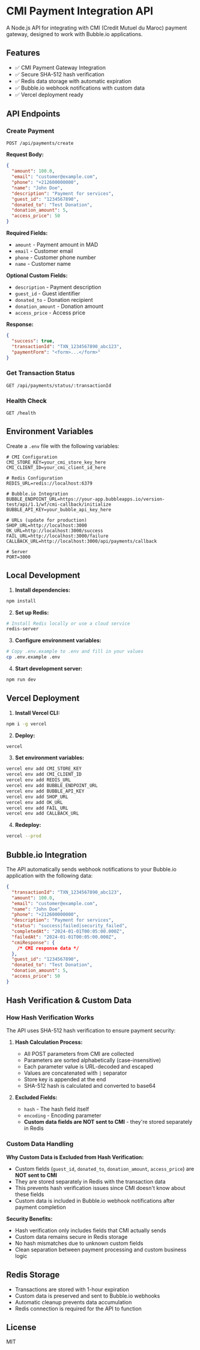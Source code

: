 # CMI Payment Integration API

A Node.js API for integrating with CMI (Credit Mutuel du Maroc) payment gateway, designed to work with Bubble.io applications.

## Features

- ✅ CMI Payment Gateway Integration
- ✅ Secure SHA-512 hash verification
- ✅ Redis data storage with automatic expiration
- ✅ Bubble.io webhook notifications with custom data
- ✅ Vercel deployment ready

## API Endpoints

### Create Payment

```
POST /api/payments/create
```

**Request Body:**

```json
{
  "amount": 100.0,
  "email": "customer@example.com",
  "phone": "+212600000000",
  "name": "John Doe",
  "description": "Payment for services",
  "guest_id": "1234567890",
  "donated_to": "Test Donation",
  "donation_amount": 5,
  "access_price": 50
}
```

**Required Fields:**

- `amount` - Payment amount in MAD
- `email` - Customer email
- `phone` - Customer phone number
- `name` - Customer name

**Optional Custom Fields:**

- `description` - Payment description
- `guest_id` - Guest identifier
- `donated_to` - Donation recipient
- `donation_amount` - Donation amount
- `access_price` - Access price

**Response:**

```json
{
  "success": true,
  "transactionId": "TXN_1234567890_abc123",
  "paymentForm": "<form>...</form>"
}
```

### Get Transaction Status

```
GET /api/payments/status/:transactionId
```

### Health Check

```
GET /health
```

## Environment Variables

Create a `.env` file with the following variables:

```env
# CMI Configuration
CMI_STORE_KEY=your_cmi_store_key_here
CMI_CLIENT_ID=your_cmi_client_id_here

# Redis Configuration
REDIS_URL=redis://localhost:6379

# Bubble.io Integration
BUBBLE_ENDPOINT_URL=https://your-app.bubbleapps.io/version-test/api/1.1/wf/cmi-callback/initialize
BUBBLE_API_KEY=your_bubble_api_key_here

# URLs (update for production)
SHOP_URL=http://localhost:3000
OK_URL=http://localhost:3000/success
FAIL_URL=http://localhost:3000/failure
CALLBACK_URL=http://localhost:3000/api/payments/callback

# Server
PORT=3000
```

## Local Development

1. **Install dependencies:**

```bash
npm install
```

2. **Set up Redis:**

```bash
# Install Redis locally or use a cloud service
redis-server
```

3. **Configure environment variables:**

```bash
# Copy .env.example to .env and fill in your values
cp .env.example .env
```

4. **Start development server:**

```bash
npm run dev
```

## Vercel Deployment

1. **Install Vercel CLI:**

```bash
npm i -g vercel
```

2. **Deploy:**

```bash
vercel
```

3. **Set environment variables:**

```bash
vercel env add CMI_STORE_KEY
vercel env add CMI_CLIENT_ID
vercel env add REDIS_URL
vercel env add BUBBLE_ENDPOINT_URL
vercel env add BUBBLE_API_KEY
vercel env add SHOP_URL
vercel env add OK_URL
vercel env add FAIL_URL
vercel env add CALLBACK_URL
```

4. **Redeploy:**

```bash
vercel --prod
```

## Bubble.io Integration

The API automatically sends webhook notifications to your Bubble.io application with the following data:

```json
{
  "transactionId": "TXN_1234567890_abc123",
  "amount": 100.0,
  "email": "customer@example.com",
  "name": "John Doe",
  "phone": "+212600000000",
  "description": "Payment for services",
  "status": "success|failed|security_failed",
  "completedAt": "2024-01-01T00:05:00.000Z",
  "failedAt": "2024-01-01T00:05:00.000Z",
  "cmiResponse": {
    /* CMI response data */
  },
  "guest_id": "1234567890",
  "donated_to": "Test Donation",
  "donation_amount": 5,
  "access_price": 50
}
```

## Hash Verification & Custom Data

### How Hash Verification Works

The API uses SHA-512 hash verification to ensure payment security:

1. **Hash Calculation Process:**

   - All POST parameters from CMI are collected
   - Parameters are sorted alphabetically (case-insensitive)
   - Each parameter value is URL-decoded and escaped
   - Values are concatenated with `|` separator
   - Store key is appended at the end
   - SHA-512 hash is calculated and converted to base64

2. **Excluded Fields:**
   - `hash` - The hash field itself
   - `encoding` - Encoding parameter
   - **Custom data fields are NOT sent to CMI** - they're stored separately in Redis

### Custom Data Handling

**Why Custom Data is Excluded from Hash Verification:**

- Custom fields (`guest_id`, `donated_to`, `donation_amount`, `access_price`) are **NOT sent to CMI**
- They are stored separately in Redis with the transaction data
- This prevents hash verification issues since CMI doesn't know about these fields
- Custom data is included in Bubble.io webhook notifications after payment completion

**Security Benefits:**

- Hash verification only includes fields that CMI actually sends
- Custom data remains secure in Redis storage
- No hash mismatches due to unknown custom fields
- Clean separation between payment processing and custom business logic

## Redis Storage

- Transactions are stored with 1-hour expiration
- Custom data is preserved and sent to Bubble.io webhooks
- Automatic cleanup prevents data accumulation
- Redis connection is required for the API to function

## License

MIT
